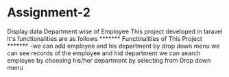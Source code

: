 # Assignment-2
Display data Department wise of Employee
This project developed in laravel it's functionalities are as follows
******* Functinalities of This Project *******
-we can add employee and his department by drop down menu
we can see records of the employee and hid department
we can search employee by choosing his/her department by selecting from Drop down menu

